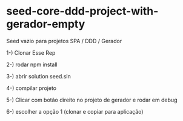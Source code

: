 # seed-core-ddd-project-with-gerador-empty
Seed vazio para projetos  SPA / DDD / Gerador

1-) Clonar Esse Rep

2-) rodar npm install

3-) abrir solution seed.sln

4-) compilar projeto

5-) Clicar com botão direito no projeto de gerador e rodar em debug

6-) escolher a opção 1 (clonar e copiar para aplicação)
